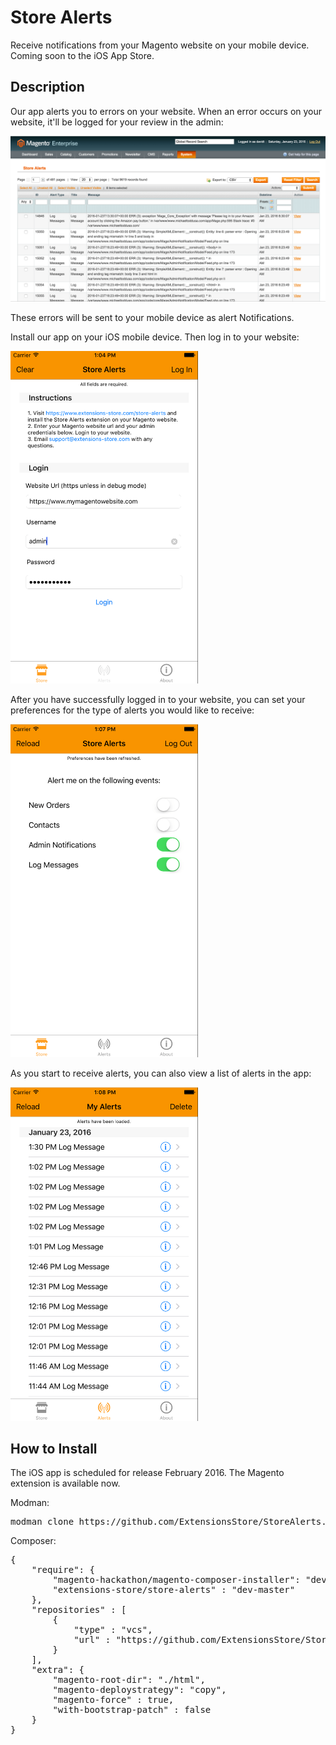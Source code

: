 Store Alerts
============
Receive notifications from your Magento website on your mobile device. 
Coming soon to the iOS App Store.

Description
-----------
Our app alerts you to errors on your website. When an error occurs on your website, 
it'll be logged for your review in the admin:

<img src="md/grid.png" />

These errors will be sent to your mobile device as alert Notifications. 

Install our app on your iOS mobile device. Then log in to your website:

<img src="md/login.png" width="300px" />

After you have successfully logged in to your website, you can set your preferences 
for the type of alerts you would like to receive:

<img src="md/preferences.png" width="300px"  />

As you start to receive alerts, you can also view a list of alerts in the app:

<img src="md/alerts.png" width="300px"  />


How to Install
--------------
The iOS app is scheduled for release February 2016. The Magento extension is available now.

Modman:

<pre>
modman clone https://github.com/ExtensionsStore/StoreAlerts.git
</pre>

Composer:

<pre>
{
    "require": {
        "magento-hackathon/magento-composer-installer": "dev-master",
    	"extensions-store/store-alerts" : "dev-master"
    },
    "repositories" : [
    	{
    		"type" : "vcs",
    		"url" : "https://github.com/ExtensionsStore/StoreAlerts.git"
    	}  	
    ],
    "extra": {
        "magento-root-dir": "./html",
        "magento-deploystrategy": "copy",
        "magento-force" : true,
        "with-bootstrap-patch" : false
    }
}

</pre>
